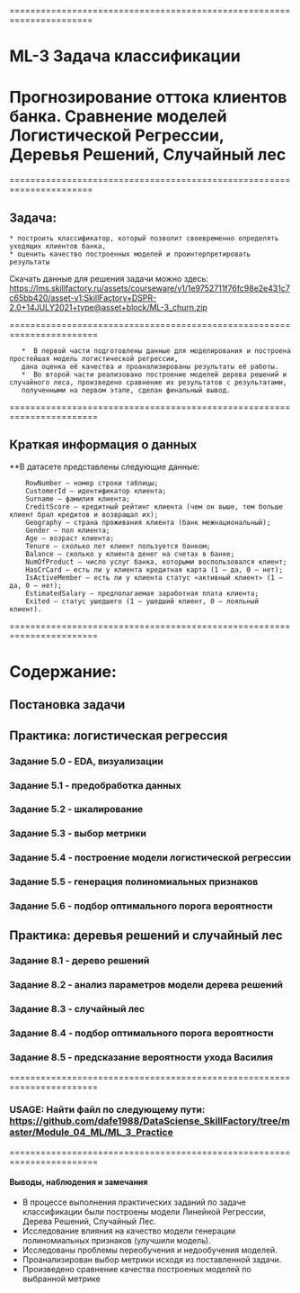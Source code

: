 ======================================================================
# ML-3 Задача классификации
# Прогнозирование оттока клиентов банка. Сравнение моделей Логистической Регрессии, Деревья Решений,  Случайный лес

======================================================================
## Задача:
	* построить классификатор, который позволит своевременно определять уходящих клиентов банка, 
	* оценить качество построенных моделей и проинтерпретировать результаты

Скачать данные для решения задачи можно здесь: 
https://lms.skillfactory.ru/assets/courseware/v1/1e9752711f76fc98e2e431c7c65bb420/asset-v1:SkillFactory+DSPR-2.0+14JULY2021+type@asset+block/ML-3_churn.zip
    
=======================================================================  

       *  В первой части подготовлены данные для моделирования и построена простейшая модель логистической регрессии, 
       дана оценка её качества и проанализированы результаты её работы.
       *  Во второй части реализовано построение моделей дерева решений и случайного леса, произведено сравнение их результатов с результатами, 
       полученными на первом этапе, сделан финальный вывод.

=======================================================================  

## Краткая информация о данных

**В датасете представлены следующие данные:


        RowNumber — номер строки таблицы;
        CustomerId — идентификатор клиента;
        Surname — фамилия клиента;
        CreditScore — кредитный рейтинг клиента (чем он выше, тем больше клиент брал кредитов и возвращал их);
        Geography — страна проживания клиента (банк межнациональный);
        Gender — пол клиента;
        Age — возраст клиента;
        Tenure — сколько лет клиент пользуется банком;
        Balance — сколько у клиента денег на счетах в банке;
        NumOfProduct — число услуг банка, которыми воспользовался клиент;
        HasCrCard — есть ли у клиента кредитная карта (1 — да, 0 — нет);
        IsActiveMember — есть ли у клиента статус «активный клиент» (1 — да, 0 — нет);
        EstimatedSalary — предполагаемая заработная плата клиента;
        Exited — статус ушедшего (1 — ушедший клиент, 0 — лояльный клиент).


=======================================================================
# Содержание:

## Постановка задачи

## Практика: логистическая регрессия
### Задание 5.0 - EDA, визуализации
### Задание 5.1 - предобработка данных
### Задание 5.2 - шкалирование
### Задание 5.3 - выбор метрики
### Задание 5.4 - построение модели логистической регрессии
### Задание 5.5 - генерация полиномиальных признаков
### Задание 5.6 - подбор оптимального порога вероятности

## Практика: деревья решений и случайный лес
### Задание 8.1 - дерево решений
### Задание 8.2 - анализ параметров модели дерева решений
### Задание 8.3 - случайный лес
### Задание 8.4 - подбор оптимального порога вероятности
### Задание 8.5 - предсказание вероятности ухода Василия

=======================================================================
### USAGE: Найти файл по следующему пути: https://github.com/dafe1988/DataSciense_SkillFactory/tree/master/Module_04_ML/ML_3_Practice

=======================================================================
#### Выводы, наблюдения и замечания

* В процессе выполнения практических заданий по задаче классификации были построены модели Линейной Регрессии, Дерева Решений, Случайный Лес.
* Исследование влияния на качество модели генерации полиномиальных признаков (улучшили модель).
* Исследованы проблемы переобучения и недообучения моделей.
* Проанализирован выбор метрики исходя из поставленной задачи.
* Произведено сравнение качества построеных моделей по выбранной метрике
